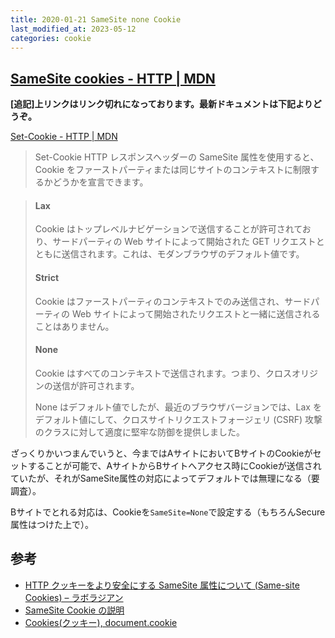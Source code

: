 ```yaml
---
title: 2020-01-21 SameSite none Cookie
last_modified_at: 2023-05-12
categories: cookie
---
```


## [SameSite cookies - HTTP | MDN](https://developer.mozilla.org/ja/docs/Web/HTTP/Headers/Set-Cookie/SameSite)

**[追記]上リンクはリンク切れになっております。最新ドキュメントは下記よりどうぞ。**

[Set-Cookie - HTTP \| MDN](https://developer.mozilla.org/ja/docs/Web/HTTP/Headers/Set-Cookie)

> Set-Cookie HTTP レスポンスヘッダーの SameSite 属性を使用すると、Cookie をファーストパーティまたは同じサイトのコンテキストに制限するかどうかを宣言できます。

> #### Lax
> Cookie はトップレベルナビゲーションで送信することが許可されており、サードパーティの Web サイトによって開始された GET リクエストとともに送信されます。これは、モダンブラウザのデフォルト値です。
>
> #### Strict
> Cookie はファーストパーティのコンテキストでのみ送信され、サードパーティの Web サイトによって開始されたリクエストと一緒に送信されることはありません。
>
> #### None
> Cookie はすべてのコンテキストで送信されます。つまり、クロスオリジンの送信が許可されます。
>
> None はデフォルト値でしたが、最近のブラウザバージョンでは、Lax をデフォルト値にして、クロスサイトリクエストフォージェリ (CSRF) 攻撃のクラスに対して適度に堅牢な防御を提供しました。

ざっくりかいつまんでいうと、今まではAサイトにおいてBサイトのCookieがセットすることが可能で、AサイトからBサイトへアクセス時にCookieが送信されていたが、それがSameSite属性の対応によってデフォルトでは無理になる（要調査）。

Bサイトでとれる対応は、Cookieを`SameSite=None`で設定する（もちろんSecure属性はつけた上で）。

## 参考

- [HTTP クッキーをより安全にする SameSite 属性について (Same-site Cookies) – ラボラジアン](https://laboradian.com/same-site-cookies/)
- [SameSite Cookie の説明](https://web.dev/i18n/ja/samesite-cookies-explained/)
- [Cookies(クッキー), document.cookie](https://ja.javascript.info/cookie)
